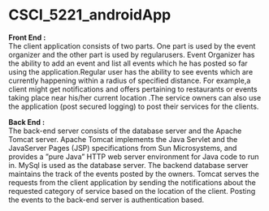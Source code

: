 CSCI_5221_androidApp
====================
<b>Front End : </b><br/>
The client application consists of two parts. One part is used by the event organizer and the other part is used by regularusers. Event Organizer has the ability to add an event and list all events which he has posted so far using the application.Regular user has the ability to see events which are currently happening within a radius of specified distance. For example,a client might get notifications and offers pertaining to restaurants or events taking place near his/her current location .The service owners can also use the application (post secured logging) to post their services for the clients.

<b>Back End : </b><br/>
The back-end server consists of the database server and the Apache Tomcat server. Apache Tomcat implements the Java
Servlet and the JavaServer Pages (JSP) specifications from Sun Microsystems, and provides a ”pure Java” HTTP web server
environment for Java code to run in. MySql is used as the database server.
The backend database server maintains the track of the events posted by the owners. Tomcat serves the requests from the client application by sending the notifications about the requested category of service based on the location of the client. Posting the events to the back-end server is authentication based.
